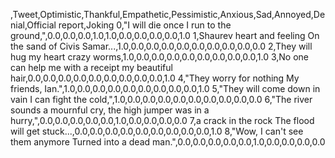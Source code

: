 ,Tweet,Optimistic,Thankful,Empathetic,Pessimistic,Anxious,Sad,Annoyed,Denial,Official report,Joking
0,"I will die once I run to the ground,",0.0,0.0,0.0,1.0,1.0,0.0,0.0,0.0,0.0,1.0
1,Shaurev heart and feeling On the sand of Civis Samar...,1.0,0.0,0.0,0.0,0.0,0.0,0.0,0.0,0.0,0.0
2,They will hug my heart crazy worms,1.0,0.0,0.0,0.0,0.0,0.0,0.0,0.0,0.0,1.0
3,No one can help me with a receipt my beautiful hair,0.0,0.0,0.0,0.0,0.0,0.0,0.0,0.0,0.0,1.0
4,"They worry for nothing My friends, Ian.",1.0,0.0,0.0,0.0,0.0,0.0,0.0,0.0,0.0,1.0
5,"They will come down in vain I can fight the cold,",1.0,0.0,0.0,0.0,0.0,0.0,0.0,0.0,0.0,0.0
6,"The river sounds a mournful cry, the high jumper was in a hurry,",0.0,0.0,0.0,0.0,0.0,1.0,0.0,0.0,0.0,0.0
7,a crack in the rock The flood will get stuck...,0.0,0.0,0.0,0.0,0.0,0.0,0.0,0.0,0.0,1.0
8,"Wow, I can't see them anymore Turned into a dead man.",0.0,0.0,0.0,0.0,0.0,1.0,0.0,0.0,0.0,0.0
